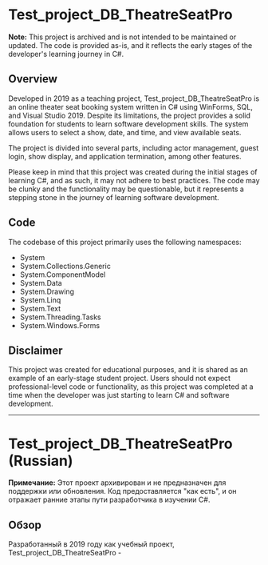 # Test_project_DB_TheatreSeatPro

**Note:** This project is archived and is not intended to be maintained or updated. The code is provided as-is, and it reflects the early stages of the developer's learning journey in C#. 

## Overview
Developed in 2019 as a teaching project, Test_project_DB_TheatreSeatPro is an online theater seat booking system written in C# using WinForms, SQL, and Visual Studio 2019. Despite its limitations, the project provides a solid foundation for students to learn software development skills. The system allows users to select a show, date, and time, and view available seats.

The project is divided into several parts, including actor management, guest login, show display, and application termination, among other features.

Please keep in mind that this project was created during the initial stages of learning C#, and as such, it may not adhere to best practices. The code may be clunky and the functionality may be questionable, but it represents a stepping stone in the journey of learning software development.

## Code
The codebase of this project primarily uses the following namespaces:
- System
- System.Collections.Generic
- System.ComponentModel
- System.Data
- System.Drawing
- System.Linq
- System.Text
- System.Threading.Tasks
- System.Windows.Forms

## Disclaimer
This project was created for educational purposes, and it is shared as an example of an early-stage student project. Users should not expect professional-level code or functionality, as this project was completed at a time when the developer was just starting to learn C# and software development.

---

# Test_project_DB_TheatreSeatPro (Russian)

**Примечание:** Этот проект архивирован и не предназначен для поддержки или обновления. Код предоставляется "как есть", и он отражает ранние этапы пути разработчика в изучении C#. 

## Обзор
Разработанный в 2019 году как учебный проект, Test_project_DB_TheatreSeatPro - 

